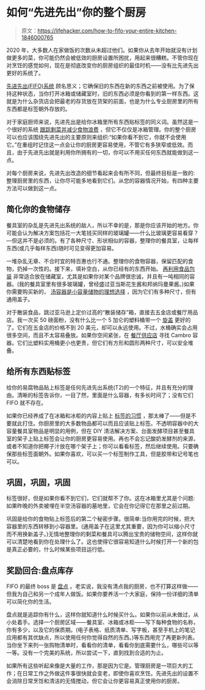 # 如何“先进先出”你的整个厨房

> 原文：<https://lifehacker.com/how-to-fifo-your-entire-kitchen-1846000765>

2020 年，大多数人在家做饭的次数从未超过他们。如果你从去年开始就没有计划做更多的菜，你可能仍然会被低效的厨房设置所困扰，用起来很糟糕。不管你现在对烹饪的感觉如何，现在是彻底改变你的厨房组织的最佳时机——没有比先进先出更好的系统了。



[先进先出(FIFO)系统](https://lifehacker.com/use-the-first-in-first-out-rule-to-keep-email-inbox-in-1534000331) 顾名思义；它确保旧的东西在新的东西之前被使用。为了保持这种状态，当你打开冰箱或储藏室时，旧的东西必须是你看到的第一样东西。这就是为什么杂货店会把最老的存货放在货架的前面，也是为什么专业厨房里的所有东西都是标签朝外存放的。

对于家庭厨师来说，先进先出是给你冰箱里所有东西贴标签的同义词。虽然这是一个很好的系统 [跟踪剩菜并减少食物浪费](https://lifehacker.com/organize-your-fridge-like-a-grocery-store-for-always-fr-5634521) ，但它不仅仅是冰箱管理。你的整个厨房可以也应该围绕先进先出的主要原则来组织:“如果你看不到它，你就不会使用它。”在重组时记住这一点会让你的厨房更容易使用，不管它有多狭窄或低效。而且，由于先进先出就是利用你所拥有的一切，你可以不用买任何东西就能做到这一点。

对每个厨房来说，先进先出改造的细节看起来会有所不同，但最终目标是一致的:整理厨房里的东西，让你尽可能多地看到它们。从您的容器情况开始，有四种主要方法可以做到这一点。

## 简化你的食物储存

餐具室的杂乱是先进先出系统的敌人，所以不幸的是，那是你应该开始的地方。你可能会认为解决方案包括花一大笔钱买同样的玻璃罐——什么比玻璃更容易看穿？—但这并不是必须的。有了各种尺寸、形状相似的容器，整理你的餐具室，让每样东西(或几乎每样东西)随时可见变得更加容易。

一堆杂乱无章、不合时宜的特百惠也行不通。整理你的食物容器，保留匹配的食物，扔掉一次性的。接下来，填补空白，从你已经有的东西开始。 [再利用食品包装](https://lifehacker.com/how-to-safely-reuse-food-packaging-1827004933) 非常适合放在储藏室，尤其是如果你对某个品牌很忠诚，并且有一吨相同的容器。(我的餐具室里有很多玻璃罐，曾经盛过亚当斯花生酱和邦纳玛曼果酱。)如果你需要购买新的， [汤容器是小容量储物的理想选择](https://skillet.lifehacker.com/store-all-your-leftovers-in-soup-containers-1845301624) ，因为它们有多种尺寸，但有通用盖子。

对于散装食品，跳过亚马逊上定价过高的“散装储存”箱，直接去五金店或餐厅用品店。我一次买 50 磅面粉，没有什么比一个 5 加仑的塑料桶带一个 [旋盖](https://www.acehardware.com/departments/paint-and-supplies/painting-tools-and-supplies/paint-pails/1837772) 更好的了。它们在五金店的价格不到 20 美元，却可以永远使用。不过，水桶确实会占用很多空间，而且不太容易叠放。如果你空间紧张，在 [餐厅供应店](https://skillet.lifehacker.com/the-top-5-restaurant-supply-store-essentials-ranked-1797727937) 寻找 Cambro 容器。它们比塑料实用桶更小也更贵，但它们有方形和圆形两种尺寸，可以安全堆叠。

## 给所有东西贴标签

给你的易腐物品贴上标签是任何先进先出系统(T2)的一个特征，并且有充分的理由。清晰的标签告诉你，一目了然，里面是什么容器，有多长时间了；没有它们 FIFO 就不存在。

如果你已经养成了在冰箱和冰柜的内容上贴上 [标签的习惯](https://lifehacker.com/write-the-date-on-everything-in-your-fridge-1829443999) ，那太棒了——但是不要就此打住。你厨房里的大多数物品都可以而且应该贴上标签。不透明容器中的大容量餐具室物品是明显的用例，但在 DIY 清洁解决方案、台面发酵项目甚至餐具室的架子上贴上标签会让你的厨房更容易使用。再也不会忘记酸奶发酵剂的来源，或者不知道你把椰子汁放在哪个架子上；你可以看看标签，然后继续使用。只要确保那些标签面朝外。如果你喜欢，可以买一个标签制作工具，但是胶带和记号笔也可以。

## 巩固，巩固，巩固

标签很好，但是如果你看不到它们，它们就帮不了你。这在冰箱里尤其是个问题:如果昨晚的外卖被埋在半空汤容器的墓地里，它会在你记得它在那里之前过期。

巩固是给你的食物贴上标签后的第二个秘密步骤。很简单:当你用完的时候，把大容器里的东西转移到小容器里。(通用盖子在这里尤其重要，因为你可以缩小尺寸而不用换新盖子。)无情地整理你的剩菜和餐具可以腾出宝贵的储物空间，这样你就可以清楚地看到你在处理什么了。这也使得它很容易知道什么时候打开一个新的包是真正必要的，什么时候某些项目运行低。

## 奖励回合:盘点库存

FIFO 的最终 boss 是 [盘点](https://lifehacker.com/whats-the-best-way-to-and-why-should-i-create-a-home-5486090) 。老实说，我没有清点我的厨房，也不打算这样做——但我为自己和另一个成年人做饭。如果你要养活一个大家庭，保持一份详细的清单可以简化你的生活。

盘点就是追踪你有什么，这样你就知道什么时候买什么。如果你以前从未做过，从小处着手。选择一个厨房区域——餐具室、冰箱或冰柜——写下每种食物的名称，你有多少，以及它的保质期。(电子表格、纸质清单、写字板，甚至手机上的笔记应用都有其优缺点，所以使用任何你觉得自然的东西。)等东西用完了再更新列表。当你坐下来列一张购物清单时，看看你的清单，看看你到底需要什么，哪些可以等一等。没有一个完美的系统，所以尝试一下，直到找到合适的为止。

如果所有这些听起来像是大量的工作，那是因为它是。管理厨房是一项巨大的工作；在日常工作之外做这件事很快就会变老，即使你喜欢烹饪。先进先出的设置不会消除日常烹饪和清洁的无情搅动，但它会让你更容易真正使用你的厨房。